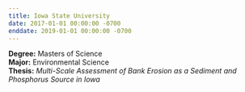 ```yaml
---
title: Iowa State University
date: 2017-01-01 00:00:00 -0700
enddate: 2019-01-01 00:00:00 -0700
---
```


**Degree:** Masters of Science  
**Major:** Environmental Science  
**Thesis:** *Multi-Scale Assessment of Bank Erosion as a Sediment and Phosphorus Source in Iowa*  